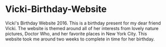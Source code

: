 # Vicki-Birthday-Website
Vicki's Birthday Website 2016. This is a birthday present for my dear friend Vicki. The website is themed around all of her interests from lovely nature pictures, Doctor Who, and her favorite places in New York City.
This website took me around two weeks to complete in time for her birthday.

